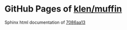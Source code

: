 GitHub Pages of [klen/muffin](https://github.com/klen/muffin.git)
===
Sphinx html documentation of [7086aa13](https://github.com/klen/muffin/tree/7086aa13c159c835d5eb1298054e6fa251c5e6af)
